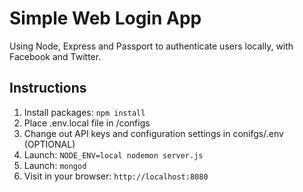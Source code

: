 # Simple Web Login App

Using Node, Express and Passport to authenticate users locally, with Facebook and Twitter.

## Instructions

1. Install packages: `npm install`
2. Place .env.local file in /configs
3. Change out API keys and configuration settings in conifgs/.env (OPTIONAL)
4. Launch: `NODE_ENV=local nodemon server.js`
5. Launch: `mongod`
6. Visit in your browser: `http://localhost:8080`
